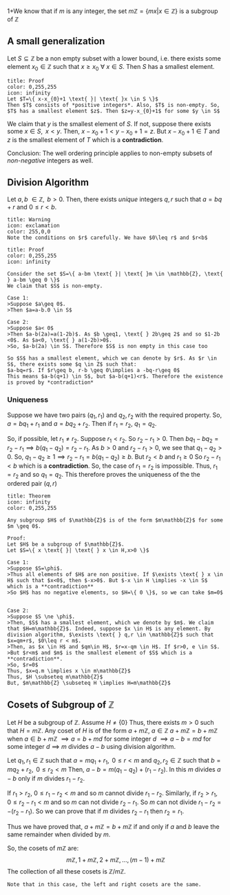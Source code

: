 1+We know that if $m$ is any integer, the set
$m\mathbb{Z}=\{ mx | x \in \mathbb{Z} \}$
is a subgroup of $\mathbb{Z}$

## A small generalization

Let $S \subseteq \mathbb{Z}$ be a non empty subset with a lower bound, i.e. there exists some element $x_{0} \in \mathbb{Z}$ such that $x \geq x_{0} \text{ } \forall \text{ } x \in S$. Then $S$ has a smallest element.

```ad-note
title: Proof
color: 0,255,255
icon: infinity
Let $T=\{ x-x_{0}+1 \text{ }| \text{ }x \in S \}$
Then $T$ consists of *positive integers*. Also, $T$ is non-empty. So, $T$ has a smallest element $z$. Then $z=y-x_{0}+1$ for some $y \in S$
```

We claim that $y$ is the smallest element of $S$. If not, suppose there exists some $x \in S, \text{ } x<y$.
Then, $x-x_{0}+1 < y-x_{0}+1 = z$. But $x-x_{0}+1 \in T$ and $z$ is the smallest element of $T$ which is a **contradiction**.

Conclusion: The well ordering principle applies to non-empty subsets of *non-negative* integers as well.

## Division Algorithm

Let $a,b \text{ } \in \mathbb{Z}, \text{ } b>0$. Then, there exists *unique* integers $q,r$ such that $a=bq+r$ and $0 \leq r < b$.

```ad-note
title: Warning
icon: exclamation
color: 255,0,0
Note the conditions on $r$ carefully. We have $0\leq r$ and $r<b$
```

```ad-note
title: Proof
color: 0,255,255
icon: infinity

Consider the set $S=\{ a-bm \text{ }| \text{ }m \in \mathbb{Z}, \text{ } a-bm \geq 0 \}$
We claim that $S$ is non-empty.

Case 1:
>Suppose $a\geq 0$.
>Then $a=a-b.0 \in S$

Case 2:
>Suppose $a< 0$
>Then $a-b(2a)=a(1-2b)$. As $b \geq1, \text{ } 2b\geq 2$ and so $1-2b <0$. As $a<0, \text{ } a(1-2b)>0$.
>So, $a-b(2a) \in S$. Therefore $S$ is non empty in this case too

So $S$ has a smallest element, which we can denote by $r$. As $r \in S$, there exists some $q \in Z$ such that:
$a-bq=r$. If $r\geq b, r-b \geq 0\implies a -bq-r\geq 0$
This means $a-b(q+1) \in S$, but $a-b(q+1)<r$. Therefore the existence is proved by *contradiction*
```
### Uniqueness

Suppose we have two pairs $(q_{1},r_{1})$ and $q_{2},r_{2}$ with the required property. So, $a=bq_{1}+r_{1}$ and $a=bq_{2}+r_{2}$.
Then if $r_{1}=r_{2}$, $q_{1}=q_{2}$.

So, if possible, let $r_{1} \ne r_{2}$. Suppose $r_{1}<r_{2}$. So $r_{2}-r_{1}>0$. Then $bq_{1}-bq_{2}=r_{2}-r_{1} \implies b(q_{1}-q_{2})=r_{2}-r_{1}$. As $b>0$ and $r_{2}-r_{1}>0$, we see that $q_{1}-q_{2}>0$. So, $q_{1}-q_{2}\geq1 \implies r_{2}-r_{1}=b(q_{1}-q_{2})\geq b$. But $r_{2}<b$ and $r_{1} \geq0$
So $r_{2}-r_{1}<b$ which is a **contradiction**.
So, the case of $r_{1}=r_{2}$ is impossible. Thus, $r_{1}=r_{2}$ and so $q_{1}=q_{2}$. This therefore proves the uniqueness of the the ordered pair $(q,r)$

```ad-note
title: Theorem
icon: infinity
color: 0,255,255

Any subgroup $H$ of $\mathbb{Z}$ is of the form $m\mathbb{Z}$ for some $m \geq 0$.

Proof:
Let $H$ be a subgroup of $\mathbb{Z}$.
Let $S=\{ x \text{ }| \text{ } x \in H,x>0 \}$

Case 1:
>Suppose $S=\phi$.
>Thus all elements of $H$ are non positive. If $\exists \text{ } x \in H$ such that $x<0$, then $-x>0$. But $-x \in H \implies -x \in S$ which is a **contradiction**
>So $H$ has no negative elements, so $H=\{ 0 \}$, so we can take $m=0$


Case 2:
>Suppose $S \ne \phi$.
>Then, $S$ has a smallest element, which we denote by $m$. We claim that $H=m\mathbb{Z}$. Indeed, suppose $x \in H$ is any element. By division algorithm, $\exists \text{ } q,r \in \mathbb{Z}$ such that $x=qm+r$, $0\leq r < m$. 
>Then, as $x \in H$ and $qm\in H$, $r=x-qm \in H$. If $r>0, e \in S$.
>But $r<m$ and $m$ is the smallest element of $S$ which is a **contradiction**.
>So, $r=0$
Thus, $x=q.m \implies x \in m\mathbb{Z}$
Thus, $H \subseteq m\mathbb{Z}$
But, $m\mathbb{Z} \subseteq H \implies H=m\mathbb{Z}$  
```

## Cosets of Subgroup of $\mathbb{Z}$

Let $H$ be a subgroup of $\mathbb{Z}$. Assume $H \ne \{ 0 \}$
Thus, there exists $m>0$ such that $H=m\mathbb{Z}$. Any coset of $H$ is of the form $a+m\mathbb{Z}$, $a \in \mathbb{Z}$
$a+m\mathbb{Z}=b+m\mathbb{Z}$ when $a \in b+m\mathbb{Z}$
$\implies a=b+md$ for some integer $d$
$\implies a-b=md$ for some integer $d$
$\implies$ $m$ divides $a-b$ using division algorithm.

Let $q_{1},r_{1} \in \mathbb{Z}$ such that $a=mq_{1}+r_{1}, \text{ } \text{ } 0\leq r <m$ and
$q_{2},r_{2} \in \mathbb{Z}$ such that $b=mq_{2}+r_{2}, \text{ } \text{ } 0 \leq r_{2} <m$
Then, $a-b=m(q_{1}-q_{2})+(r_{1}-r_{2})$. 
In this $m$ divides $a-b$ only if $m$ divides $r_{1}-r_{2}$.

If $r_{1}>r_{2}$, $0\leq r_{1} -r_{2}< m$ and so $m$ cannot divide $r_{1}-r_{2}$.
Similarly, if $r_{2}>r_{1}$, $0\leq r_{2}-r_{1}<m$ and so $m$ can not divide $r_{2}-r_{1}$. So $m$ can not divide $r_{1}-r_{2}=-(r_{2}-r_{1})$. 
So we can prove that if $m$ divides $r_{2}-r_{1}$ then $r_{2}=r_{1}$.

Thus we have proved that, 
$a+m\mathbb{Z}=b+m\mathbb{Z}$ if and only if $a$ and $b$ leave the same remainder when divided by $m$.

So, the cosets of $m\mathbb{Z}$ are:
$$
m\mathbb{Z},1+m\mathbb{Z},2+m\mathbb{Z},\dots,(m-1)+m\mathbb{Z}
$$
The collection of all these cosets is $\mathbb{Z}/m\mathbb{Z}$.

```ad-note
Note that in this case, the left and right cosets are the same.
```
